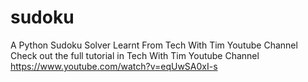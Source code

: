 # sudoku
A Python Sudoku Solver Learnt From Tech With Tim Youtube Channel
Check out the full tutorial in Tech With Tim Youtube Channel
https://www.youtube.com/watch?v=eqUwSA0xI-s
